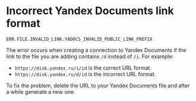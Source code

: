 # Incorrect Yandex Documents link format

`ERR.FILE.INVALID_LINK.YADOCS_INVALID_PUBLIC_LINK_PREFIX`

The error occurs when creating a connection to Yandex Documents if the link to the file you are adding contains `/d` instead of `/i`. For example:

* `https://disk.yandex.ru/i/id` is the correct URL format.
* `https://disk.yandex.ru/d/id` is the incorrect URL format.

To fix the problem, delete the URL to your Yandex Documents file and after a while generate a new one.